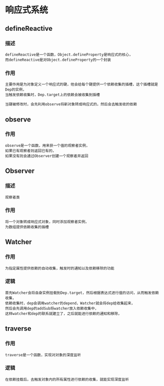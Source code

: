 # 响应式系统

## defineReactive

### 描述
    defineReactive是一个函数，Object.defineProperty是响应式的核心，
    而defineReactive是对Object.defineProperty的一个封装

### 作用
    主要作用是为对象定义一个响应式的键，他会给每个键提供一个依赖收集的插槽，这个插槽就是Dep的实例，
    当触发依赖收集时，Dep.target上的依赖会被收集到插槽
    
    当键被修改时，会先利用observe将新对象转成响应式的，然后会去触发收的依赖


## observe

### 作用
    observe是一个函数，用来获一个值的观察者实例，
    如果已有观察者则返回已有的，
    如果没有则会通过Observer创建一个观察者并返回

## Observer

### 描述
    观察者类

### 作用
    将一个对象转成响应式对象，同时添加观察者实例，
    为数组提供依赖收集的插槽

## Watcher

### 作用
    为指定属性提供依赖的自动收集，触发时的通知以及依赖移除的功能
    
### 逻辑
    首先Watcher会将自身实例挂载到Dep.target，然后根据表达式进行值的访问，从而触发依赖收集，
    依赖收集时，dep会调用watcher的depend，Watcher就会将dep给收集起来，
    然后会先调用dep的addSub将watcher放入依赖收集中，
    这样watcher和dep的联系就建立了，之后就能进行依赖的通知和移除，


## traverse

### 作用
    traverse是一个函数，实现对对象的深度监听

### 逻辑
    在依赖挂载后，去触发对象内的所有属性进行依赖的收集，就能实现深度监听


